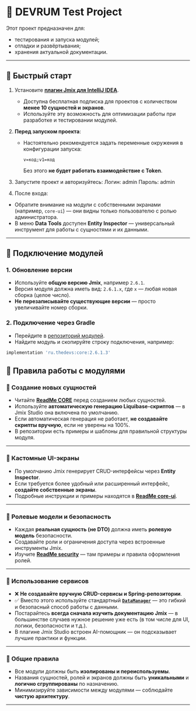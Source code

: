 # 🧪 DEVRUM Test Project

Этот проект предназначен для:

- тестирования и запуска модулей;
- отладки и развёртывания;
- хранения актуальной документации.

---

## 🚀 Быстрый старт

1. Установите **[плагин Jmix для IntelliJ IDEA](https://docs.jmix.io/jmix/studio/studio-features.html)**.
   - Доступна бесплатная подписка для проектов с количеством **менее 10 сущностей и экранов**.
   - Используйте эту возможность для оптимизации работы при разработке и тестировании модулей.

2. **Перед запуском проекта**:
   - Настоятельно рекомендуется задать переменные окружения в конфигурации запуска:
     ```
     v=код;v1=код
     ```
     Без этого **не будет работать взаимодействие с Token**.

3. Запустите проект и авторизуйтесь:
Логин: admin
Пароль: admin


4. После входа:
- Обратите внимание на модули с собственными экранами (например, `core-ui`) — они видны только пользователю с ролью администратора.
- В меню **Data Tools** доступен **Entity Inspector** — универсальный инструмент для работы с сущностями и их данными.

---

## 🧩 Подключение модулей

### 1. Обновление версии

- Используйте **общую версию Jmix**, например `2.6.1`.
- Версия модуля должна иметь вид: `2.6.1.x`, где `x` — любая новая сборка (целое число).
- **Не перезаписывайте существующие версии** — просто увеличивайте номер сборки.

### 2. Подключение через Gradle

- Перейдите в [репозиторий модулей](https://repo.thedevs.ru/#browse/browse:thedevs).
- Найдите модуль и скопируйте строку подключения, например:
```groovy
implementation 'ru.thedevs:core:2.6.1.3'
```

## 📐 Правила работы с модулями

### 🔹 Создание новых сущностей

- Читайте **[ReadMe CORE](https://github.com/THEDEVS-RU/addon-core)** перед созданием любых сущностей.
- Используйте **автоматическую генерацию Liquibase-скриптов** — в Jmix Studio она включена по умолчанию.
- Если автоматическая генерация не работает, **не создавайте скрипты вручную**, если не уверены на 100%.
- В репозитории есть примеры и шаблоны для правильной структуры модуля.

---

### 🔹 Кастомные UI-экраны

- По умолчанию Jmix генерирует CRUD-интерфейсы через **Entity Inspector**.
- Если требуется более удобный или расширенный интерфейс, **создайте собственные экраны**.
- Подробные инструкции и примеры находятся в **[ReadMe core-ui](https://github.com/THEDEVS-RU/addon-core-ui)**.

---

### 🔹 Ролевые модели и безопасность

- Каждая **реальная сущность (не DTO)** должна иметь **ролевую модель** безопасности.
- Создавайте роли и ограничения доступа через встроенные инструменты Jmix.
- Изучите **[ReadMe security](https://github.com/THEDEVS-RU/addon-security)** — там примеры и правила оформления ролей.

---

### 🔹 Использование сервисов

- ❌ **Не создавайте вручную CRUD-сервисы и Spring-репозитории**.
- ✅ Вместо этого используйте стандартный **[`DataManager`](https://docs.jmix.io/jmix/data-access/data-manager.html)** — это гибкий и безопасный способ работы с данными.
- Постарайтесь **всегда сначала изучить документацию Jmix** — в большинстве случаев нужное решение уже есть (в том числе для UI, логики, безопасности и т.д.).
- В плагине Jmix Studio встроен AI-помощник — он подсказывает лучшие практики и функции.

---

### 🧱 Общие правила

- Все модули должны быть **изолированы и переиспользуемы**.
- Названия сущностей, ролей и экранов должны быть **уникальными** и **логично сгруппированы** по назначению.
- Минимизируйте зависимости между модулями — соблюдайте **чистую архитектуру**.

---
